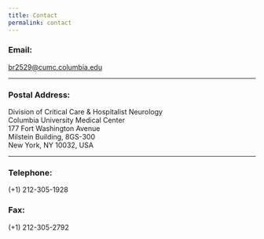 ```yaml
---
title: Contact
permalink: contact
---
```


### Email:
[br2529@cumc.columbia.edu](mailto:br2529@cumc.columbia.edu)

---
### Postal Address:
Division of Critical Care & Hospitalist Neurology  
Columbia University Medical Center  
177 Fort Washington Avenue  
Milstein Building, 8GS-300  
New York, NY 10032, USA    

---
### Telephone:
(+1) 212-305-1928
### Fax:
(+1) 212-305-2792

